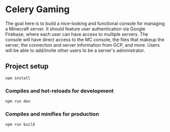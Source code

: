# Celery Gaming
The goal here is to build a nice-looking and functional console for managing a Minecraft server. It should feature user authentication via Google Firebase, where each user can have access to multiple servers. The console will have direct access to the MC console, the files that makeup the server, the connection and server information from GCP, and more. Users will be able to add/invite other users to be a server's administrator.

## Project setup

```
npm install
```

### Compiles and hot-reloads for development

```
npm run dev
```

### Compiles and minifies for production

```
npm run build
```